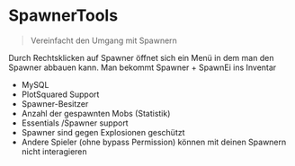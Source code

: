 # SpawnerTools

> Vereinfacht den Umgang mit Spawnern

Durch Rechtsklicken auf Spawner öffnet sich ein Menü in dem man den Spawner abbauen kann.
Man bekommt Spawner + SpawnEi ins Inventar

+ MySQL
+ PlotSquared Support
+ Spawner-Besitzer
+ Anzahl der gespawnten Mobs (Statistik)
+ Essentials /Spawner support
+ Spawner sind gegen Explosionen geschützt
+ Andere Spieler (ohne bypass Permission) können mit deinen Spawnern nicht interagieren
